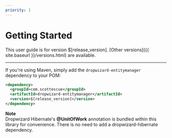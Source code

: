 ```yaml
---
priority: 1
---
```


# Getting Started

This user guide is for version $[release_version]. [Other versions]({{ site.baseurl }}/versions.html) are available.
<hr />

If you're using Maven, simply add the `dropwizard-entitymanager` dependency to your POM:

```xml
<dependency>
  <groupId>com.scottescue</groupId>
  <artifactId>dropwizard-entitymanager</artifactId>
  <version>$[release_version]</version>
</dependency>
``` 

<div class="alert alert-info" role="alert"> 
  <div><strong>Note</strong></div> Dropwizard Hibernate's <strong>@UnitOfWork</strong> annotation 
  is bundled within this library for convenience.  There is no need to add a dropwizard-hibernate 
  dependency. 
</div>
